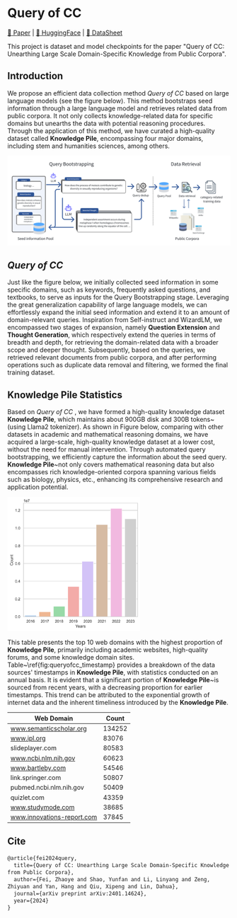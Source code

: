 # Query of CC

[📄 Paper](https://arxiv.org/abs/2401.14624) |
[🤗 HuggingFace](https://huggingface.co/datasets/Query-of-CC/Knowledge_Pile) |
[📝 DataSheet](./datasheet-for-knowledgepile.md)

This project is dataset and model checkpoints for the paper "Query of CC: Unearthing Large Scale Domain-Specific Knowledge from Public Corpora".


## Introduction

We propose an efficient data collection method *Query of CC* based on large language models (see the figure below). This method bootstraps seed information through a large language model and retrieves related data from public corpora. It not only collects knowledge-related data for specific domains but unearths the data with potential reasoning procedures. Through the application of this method, we have curated a high-quality dataset called **Knowledge Pile**, encompassing four major domains, including stem and humanities sciences, among others. 

![Main stage of Query of CC](./images/main_stage.png)

## *Query of CC*

Just like the figure below, we initially collected seed information in some specific domains, such as keywords, frequently asked questions, and textbooks, to serve as inputs for the Query Bootstrapping stage. Leveraging the great generalization capability of large language models, we can effortlessly expand the initial seed information and extend it to an amount of domain-relevant queries. Inspiration from Self-instruct and WizardLM, we encompassed two stages of expansion, namely **Question Extension** and **Thought Generation**, which respectively extend the queries in terms of breadth and depth, for retrieving the domain-related data with a broader scope and deeper thought. Subsequently, based on the queries, we retrieved relevant documents from public corpora, and after performing operations such as duplicate data removal and filtering, we formed the final training dataset. 


## **Knowledge Pile** Statistics

Based on *Query of CC* , we have formed a high-quality knowledge dataset **Knowledge Pile**, which maintains about 900GB disk and 300B tokens~(using Llama2 tokenizer). As shown in Figure below, comparing with other datasets in academic and mathematical reasoning domains, we have acquired a large-scale, high-quality knowledge dataset at a lower cost, without the need for manual intervention. Through automated query bootstrapping, we efficiently capture the information about the seed query. **Knowledge Pile**~not only covers mathematical reasoning data but also encompasses rich knowledge-oriented corpora spanning various fields such as biology, physics, etc., enhancing its comprehensive research and application potential.


<img src="./images/query_of_cc_timestamp.png" width="300px" style="center"/> 


This table presents the top 10 web domains with the highest proportion of **Knowledge Pile**, primarily including academic websites, high-quality forums, and some knowledge domain sites. Table~\ref{fig:queryofcc_timestamp} provides a breakdown of the data sources' timestamps in **Knowledge Pile**, with statistics conducted on an annual basis. It is evident that a significant portion of **Knowledge Pile**~is sourced from recent years, with a decreasing proportion for earlier timestamps. This trend can be attributed to the exponential growth of internet data and the inherent timeliness introduced by the **Knowledge Pile**.

| **Web Domain**       | **Count** |
|----------------------------|----------------|
| www.semanticscholar.org    |  134252         |
| www.ipl.org                | 83076          |
| slideplayer.com            | 80583          |
| www.ncbi.nlm.nih.gov       | 60623          |
| www.bartleby.com           | 54546          |
| link.springer.com          | 50807          |
| pubmed.ncbi.nlm.nih.gov    | 50409          |
| quizlet.com                | 43359          |
| www.studymode.com          | 38685          |
| www.innovations-report.com | 37845          |

## Cite

```
@article{fei2024query,
  title={Query of CC: Unearthing Large Scale Domain-Specific Knowledge from Public Corpora},
  author={Fei, Zhaoye and Shao, Yunfan and Li, Linyang and Zeng, Zhiyuan and Yan, Hang and Qiu, Xipeng and Lin, Dahua},
  journal={arXiv preprint arXiv:2401.14624},
  year={2024}
}
```
